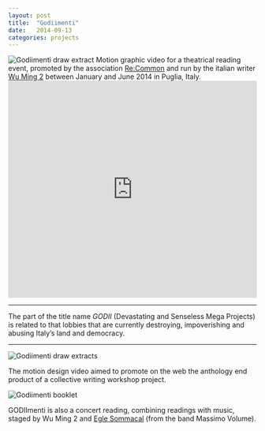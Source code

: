 ```yaml
---
layout: post
title:  "Godiimenti"
date:   2014-09-13
categories: projects
---
```


<img src="http://payload399.cargocollective.com/1/10/325579/10281174/Godimenti_illustrazione_web_1_o.png" alt="Godiimenti draw extract">
Motion graphic video for a theatrical reading event, promoted by the association <a href="http://www.recommon.org/eng/godiimenti-abc-guide-to-resist-devastating-mega-projects/" target="_blank">Re:Common</a> and run by the italian writer <a href="http://www.wumingfoundation.com/giap/?p=18780" target="_blank">Wu Ming 2</a> between January and June 2014 in Puglia, Italy.

<iframe src="https://player.vimeo.com/video/105421434?color=e74c3c&title=0&byline=0&portrait=0" width="100%" height="440" frameborder="0" webkitallowfullscreen mozallowfullscreen allowfullscreen></iframe>

<hr>
<div class="highlight">
The part of the title name <i>GODII</i> (Devastating and Senseless Mega Projects) is related to that lobbies that are currently destroying, impoverishing and abusing Italy’s land and democracy.
</div>
<hr>

<img src="http://payload399.cargocollective.com/1/10/325579/10281174/Screen-Shot-2014-08-12-at-13.33.35.png" alt="Godiimenti draw extracts">

The motion design video aimed to promote on the web the anthology end product of a collective writing workshop project.

<img src="http://payload399.cargocollective.com/1/10/325579/10281174/goddimenti_booklet_2.png" alt="Godiimenti booklet">

GODIImenti is also a concert reading, combining readings with music, staged by Wu Ming 2 and <a href="https://www.youtube.com/watch?t=2&v=LsA35_0lh68" target="_blank">Egle Sommacal</a> (from the band Massimo Volume).
